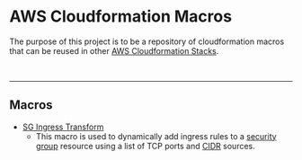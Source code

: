# **AWS Cloudformation Macros**

The purpose of this project is to be a repository of cloudformation macros that can be reused in other [AWS Cloudformation Stacks](https://aws.amazon.com/cloudformation/).

&nbsp;
&nbsp;

***

## **Macros**

* [SG Ingress Transform](sg-ingress-transform)
  * This macro is used to dynamically add ingress rules to a [security group](https://docs.aws.amazon.com/AWSCloudFormation/latest/UserGuide/aws-properties-ec2-security-group.html) resource using a list of TCP ports and [CIDR](https://en.wikipedia.org/wiki/Classless_Inter-Domain_Routing) sources.
  